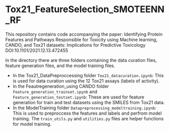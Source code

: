 # Tox21_FeatureSelection_SMOTEENN_RF
This repository contains code accompanying the paper:
Identifying Protein Features and Pathways Responsible for Toxicity using Machine learning, CANDO, and Tox21 datasets: Implications for Predictive Toxicology
DOI:10.1101/2021.12.13.472455

In the  directory there are three folders containing the data curation files, feature generation files, and the model training files.

* In the Tox21_DataPreproccessing folder `Tox21_datacuration.ipynb`: This is used for data curation using the 12 Tox21 assays (labels of activity).
* In the Feautregeneration_using CANDO folder `Feature_generation_trainset.ipynb` and `Feature_generation_testset.ipynb`: These are used for feature generation for train and test datasets using the SMILES from Tox21 data.
* In the ModelTraining folder `Datapreprocessing_modeltraining.ipynb`: This is used to preproccess the features and labels and perfrom model training. The `train_utils.py` and `utilities.py` files are helper functions for model training. 

